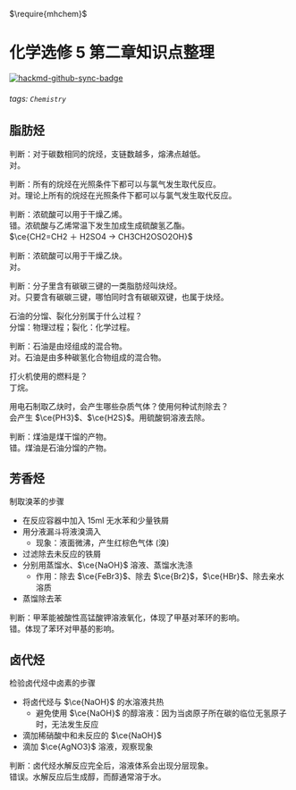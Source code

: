 $\require{mhchem}$

# 化学选修 5 第二章知识点整理

[![hackmd-github-sync-badge](https://hackmd.io/mh3l2Iz3SlOn4Pz6O0Gytw/badge)](https://hackmd.io/mh3l2Iz3SlOn4Pz6O0Gytw)

###### tags: `Chemistry`

## 脂肪烃

判断：对于碳数相同的烷烃，支链数越多，熔沸点越低。  
对。

判断：所有的烷烃在光照条件下都可以与氯气发生取代反应。  
对。理论上所有的烷烃在光照条件下都可以与氯气发生取代反应。

判断：浓硫酸可以用于干燥乙烯。  
错。浓硫酸与乙烯常温下发生加成生成硫酸氢乙酯。  
$\ce{CH2=CH2 ＋ H2SO4 -> CH3CH2OSO2OH}$

判断：浓硫酸可以用于干燥乙炔。  
对。

判断：分子里含有碳碳三键的一类脂肪烃叫炔烃。  
对。只要含有碳碳三键，哪怕同时含有碳碳双键，也属于炔烃。

石油的分馏、裂化分别属于什么过程？  
分馏：物理过程；裂化：化学过程。

判断：石油是由烃组成的混合物。  
对。石油是由多种碳氢化合物组成的混合物。

打火机使用的燃料是？  
丁烷。

用电石制取乙炔时，会产生哪些杂质气体？使用何种试剂除去？  
会产生 $\ce{PH3}$、$\ce{H2S}$。用硫酸铜溶液去除。

判断：煤油是煤干馏的产物。  
错。煤油是石油分馏的产物。

## 芳香烃

制取溴苯的步骤
- 在反应容器中加入 15ml 无水苯和少量铁屑
- 用分液漏斗将液溴滴入
  - 现象：液面微沸，产生红棕色气体 (溴)
- 过滤除去未反应的铁屑
- 分别用蒸馏水、$\ce{NaOH}$ 溶液、蒸馏水洗涤
  - 作用：除去 $\ce{FeBr3}$、除去 $\ce{Br2}$，$\ce{HBr}$、除去亲水溶质
- 蒸馏除去苯

判断：甲苯能被酸性高锰酸钾溶液氧化，体现了甲基对苯环的影响。  
错。体现了苯环对甲基的影响。

## 卤代烃

检验卤代烃中卤素的步骤
- 将卤代烃与 $\ce{NaOH}$ 的水溶液共热
  - 避免使用 $\ce{NaOH}$ 的醇溶液：因为当卤原子所在碳的临位无氢原子时，无法发生反应
- 滴加稀硝酸中和未反应的 $\ce{NaOH}$
- 滴加 $\ce{AgNO3}$ 溶液，观察现象

判断：卤代烃水解反应完全后，溶液体系会出现分层现象。  
错误。水解反应后生成醇，而醇通常溶于水。